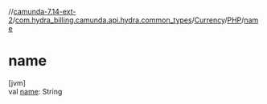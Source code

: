 //[camunda-7.14-ext-2](../../../../index.md)/[com.hydra_billing.camunda.api.hydra.common_types](../../index.md)/[Currency](../index.md)/[PHP](index.md)/[name](name.md)

# name

[jvm]\
val [name](name.md): String
